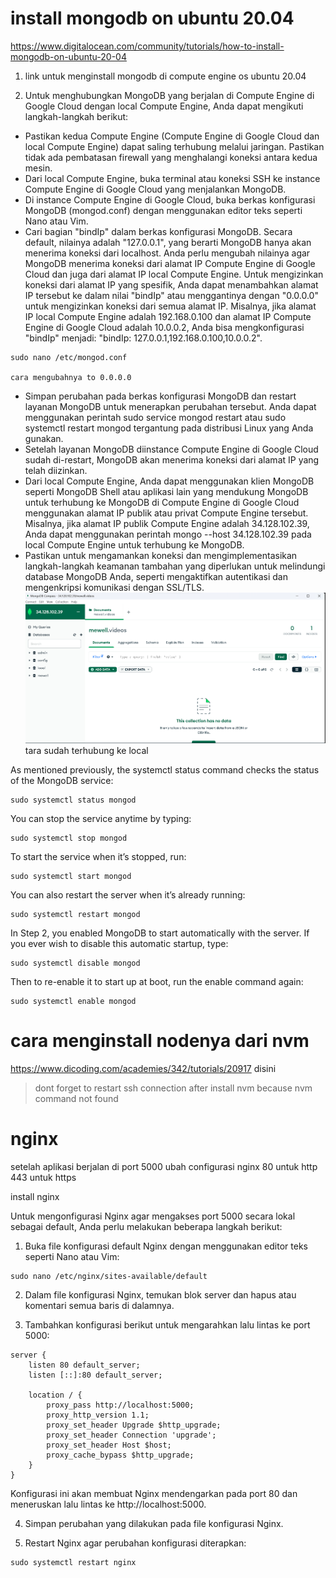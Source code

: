 # install mongodb on ubuntu 20.04

https://www.digitalocean.com/community/tutorials/how-to-install-mongodb-on-ubuntu-20-04

1. link untuk menginstall mongodb di compute engine os ubuntu 20.04

1. Untuk menghubungkan MongoDB yang berjalan di Compute Engine di Google Cloud dengan local Compute Engine, Anda dapat mengikuti langkah-langkah berikut:

- Pastikan kedua Compute Engine (Compute Engine di Google Cloud dan local Compute Engine) dapat saling terhubung melalui jaringan. Pastikan tidak ada pembatasan firewall yang menghalangi koneksi antara kedua mesin.
- Dari local Compute Engine, buka terminal atau koneksi SSH ke instance Compute Engine di Google Cloud yang menjalankan MongoDB.
- Di instance Compute Engine di Google Cloud, buka berkas konfigurasi MongoDB (mongod.conf) dengan menggunakan editor teks seperti Nano atau Vim.
- Cari bagian "bindIp" dalam berkas konfigurasi MongoDB. Secara default, nilainya adalah "127.0.0.1", yang berarti MongoDB hanya akan menerima koneksi dari localhost. Anda perlu mengubah nilainya agar MongoDB menerima koneksi dari alamat IP Compute Engine di Google Cloud dan juga dari alamat IP local Compute Engine. Untuk mengizinkan koneksi dari alamat IP yang spesifik, Anda dapat menambahkan alamat IP tersebut ke dalam nilai "bindIp" atau menggantinya dengan "0.0.0.0" untuk mengizinkan koneksi dari semua alamat IP. Misalnya, jika alamat IP local Compute Engine adalah 192.168.0.100 dan alamat IP Compute Engine di Google Cloud adalah 10.0.0.2, Anda bisa mengkonfigurasi "bindIp" menjadi: "bindIp: 127.0.0.1,192.168.0.100,10.0.0.2".

```
sudo nano /etc/mongod.conf

cara mengubahnya to 0.0.0.0
```

- Simpan perubahan pada berkas konfigurasi MongoDB dan restart layanan MongoDB untuk menerapkan perubahan tersebut. Anda dapat menggunakan perintah sudo service mongod restart atau sudo systemctl restart mongod tergantung pada distribusi Linux yang Anda gunakan.
- Setelah layanan MongoDB diinstance Compute Engine di Google Cloud sudah di-restart, MongoDB akan menerima koneksi dari alamat IP yang telah diizinkan.
- Dari local Compute Engine, Anda dapat menggunakan klien MongoDB seperti MongoDB Shell atau aplikasi lain yang mendukung MongoDB untuk terhubung ke MongoDB di Compute Engine di Google Cloud menggunakan alamat IP publik atau privat Compute Engine tersebut. Misalnya, jika alamat IP publik Compute Engine adalah 34.128.102.39, Anda dapat menggunakan perintah mongo --host 34.128.102.39 pada local Compute Engine untuk terhubung ke MongoDB.
- Pastikan untuk mengamankan koneksi dan mengimplementasikan langkah-langkah keamanan tambahan yang diperlukan untuk melindungi database MongoDB Anda, seperti mengaktifkan autentikasi dan mengenkripsi komunikasi dengan SSL/TLS.
  ![Alt text](image.png)
  tara sudah terhubung ke local

As mentioned previously, the systemctl status command checks the status of the MongoDB service:

```
sudo systemctl status mongod
```

You can stop the service anytime by typing:

```
sudo systemctl stop mongod
```

To start the service when it’s stopped, run:

```
sudo systemctl start mongod
```

You can also restart the server when it’s already running:

```
sudo systemctl restart mongod
```

In Step 2, you enabled MongoDB to start automatically with the server. If you ever wish to disable this automatic startup, type:

```
sudo systemctl disable mongod
```

Then to re-enable it to start up at boot, run the enable command again:

```
sudo systemctl enable mongod
```

# cara menginstall nodenya dari nvm

https://www.dicoding.com/academies/342/tutorials/20917 disini

> dont forget to restart ssh connection after install nvm because nvm command not found

# nginx

setelah aplikasi berjalan di port 5000 ubah configurasi nginx 80 untuk http 443 untuk https

install nginx

Untuk mengonfigurasi Nginx agar mengakses port 5000 secara lokal sebagai default, Anda perlu melakukan beberapa langkah berikut:

1. Buka file konfigurasi default Nginx dengan menggunakan editor teks seperti Nano atau Vim:

```
sudo nano /etc/nginx/sites-available/default
```

2. Dalam file konfigurasi Nginx, temukan blok server dan hapus atau komentari semua baris di dalamnya.

3. Tambahkan konfigurasi berikut untuk mengarahkan lalu lintas ke port 5000:

```
server {
    listen 80 default_server;
    listen [::]:80 default_server;

    location / {
        proxy_pass http://localhost:5000;
        proxy_http_version 1.1;
        proxy_set_header Upgrade $http_upgrade;
        proxy_set_header Connection 'upgrade';
        proxy_set_header Host $host;
        proxy_cache_bypass $http_upgrade;
    }
}
```
Konfigurasi ini akan membuat Nginx mendengarkan pada port 80 dan meneruskan lalu lintas ke http://localhost:5000.

4. Simpan perubahan yang dilakukan pada file konfigurasi Nginx.

5. Restart Nginx agar perubahan konfigurasi diterapkan:
```
sudo systemctl restart nginx
```